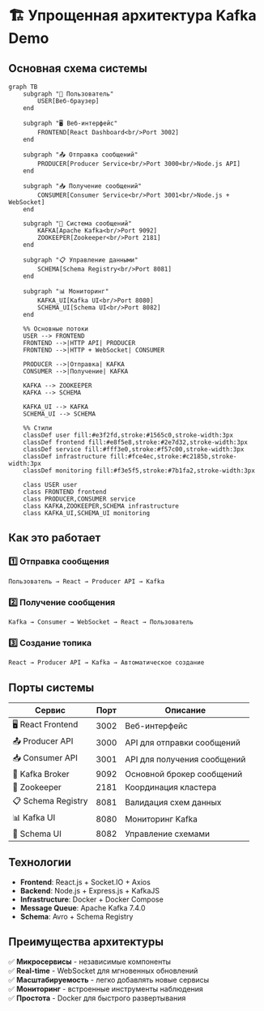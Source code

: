 # 🏗️ Упрощенная архитектура Kafka Demo

## Основная схема системы

```mermaid
graph TB
    subgraph "👤 Пользователь"
        USER[Веб-браузер]
    end
    
    subgraph "🖥️ Веб-интерфейс"
        FRONTEND[React Dashboard<br/>Port 3002]
    end
    
    subgraph "📤 Отправка сообщений"
        PRODUCER[Producer Service<br/>Port 3000<br/>Node.js API]
    end
    
    subgraph "📥 Получение сообщений"
        CONSUMER[Consumer Service<br/>Port 3001<br/>Node.js + WebSocket]
    end
    
    subgraph "📨 Система сообщений"
        KAFKA[Apache Kafka<br/>Port 9092]
        ZOOKEEPER[Zookeeper<br/>Port 2181]
    end
    
    subgraph "📋 Управление данными"
        SCHEMA[Schema Registry<br/>Port 8081]
    end
    
    subgraph "📊 Мониторинг"
        KAFKA_UI[Kafka UI<br/>Port 8080]
        SCHEMA_UI[Schema UI<br/>Port 8082]
    end
    
    %% Основные потоки
    USER --> FRONTEND
    FRONTEND -->|HTTP API| PRODUCER
    FRONTEND -->|HTTP + WebSocket| CONSUMER
    
    PRODUCER -->|Отправка| KAFKA
    CONSUMER -->|Получение| KAFKA
    
    KAFKA --> ZOOKEEPER
    KAFKA --> SCHEMA
    
    KAFKA_UI --> KAFKA
    SCHEMA_UI --> SCHEMA
    
    %% Стили
    classDef user fill:#e3f2fd,stroke:#1565c0,stroke-width:3px
    classDef frontend fill:#e8f5e8,stroke:#2e7d32,stroke-width:3px
    classDef service fill:#fff3e0,stroke:#f57c00,stroke-width:3px
    classDef infrastructure fill:#fce4ec,stroke:#c2185b,stroke-width:3px
    classDef monitoring fill:#f3e5f5,stroke:#7b1fa2,stroke-width:3px
    
    class USER user
    class FRONTEND frontend
    class PRODUCER,CONSUMER service
    class KAFKA,ZOOKEEPER,SCHEMA infrastructure
    class KAFKA_UI,SCHEMA_UI monitoring
```

## Как это работает

### 1️⃣ **Отправка сообщения**
```
Пользователь → React → Producer API → Kafka
```

### 2️⃣ **Получение сообщения**
```
Kafka → Consumer → WebSocket → React → Пользователь
```

### 3️⃣ **Создание топика**
```
React → Producer API → Kafka → Автоматическое создание
```

## Порты системы

| Сервис | Порт | Описание |
|--------|------|----------|
| 🖥️ React Frontend | 3002 | Веб-интерфейс |
| 📤 Producer API | 3000 | API для отправки сообщений |
| 📥 Consumer API | 3001 | API для получения сообщений |
| 📨 Kafka Broker | 9092 | Основной брокер сообщений |
| 🐘 Zookeeper | 2181 | Координация кластера |
| 📋 Schema Registry | 8081 | Валидация схем данных |
| 📊 Kafka UI | 8080 | Мониторинг Kafka |
| 🎨 Schema UI | 8082 | Управление схемами |

## Технологии

- **Frontend**: React.js + Socket.IO + Axios
- **Backend**: Node.js + Express.js + KafkaJS
- **Infrastructure**: Docker + Docker Compose
- **Message Queue**: Apache Kafka 7.4.0
- **Schema**: Avro + Schema Registry

## Преимущества архитектуры

✅ **Микросервисы** - независимые компоненты  
✅ **Real-time** - WebSocket для мгновенных обновлений  
✅ **Масштабируемость** - легко добавлять новые сервисы  
✅ **Мониторинг** - встроенные инструменты наблюдения  
✅ **Простота** - Docker для быстрого развертывания 